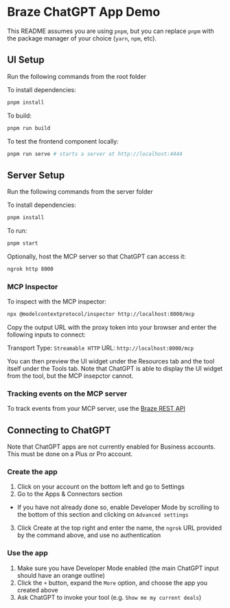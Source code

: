 # Braze ChatGPT App Demo

This README assumes you are using `pnpm`, but you can replace `pnpm` with the package manager of your choice (`yarn`, `npm`, etc).

## UI Setup

Run the following commands from the root folder

To install dependencies:

```bash
pnpm install
```

To build:

```bash
pnpm run build
```

To test the frontend component locally:

```bash
pnpm run serve # starts a server at http://localhost:4444
```

## Server Setup

Run the following commands from the server folder

To install dependencies:

```bash
pnpm install
```

To run:

```bash
pnpm start
```

Optionally, host the MCP server so that ChatGPT can access it:

```bash
ngrok http 8000
```

### MCP Inspector

To inspect with the MCP inspector:

```bash
npx @modelcontextprotocol/inspector http://localhost:8000/mcp
```

Copy the output URL with the proxy token into your browser and enter the following inputs to connect:

Transport Type: `Streamable HTTP`
URL: `http://localhost:8000/mcp`

You can then preview the UI widget under the Resources tab and the tool itself under the Tools tab. Note that ChatGPT is able to display the UI widget from the tool, but the MCP insepctor cannot.

### Tracking events on the MCP server

To track events from your MCP server, use the [Braze REST API](https://www.braze.com/docs/api/home)

## Connecting to ChatGPT

Note that ChatGPT apps are not currently enabled for Business accounts. This must be done on a Plus or Pro account.

### Create the app

1. Click on your account on the bottom left and go to Settings
2. Go to the Apps & Connectors section
  - If you have not already done so, enable Developer Mode by scrolling to the bottom of this section and clicking on `Advanced settings`
3. Click Create at the top right and enter the name, the `ngrok` URL provided by the command above, and use no authentication

### Use the app

1. Make sure you have Developer Mode enabled (the main ChatGPT input should have an orange outline)
2. Click the `+` button, expand the `More` option, and choose the app you created above
3. Ask ChatGPT to invoke your tool (e.g. `Show me my current deals`)
